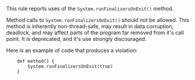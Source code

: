 

This rule reports uses of the `System.runFinalizersOnExit()` method.

Method calls to `System.runFinalizersOnExit()` should not be allowed. This method is inherently
non-thread-safe, may result in data corruption, deadlock, and may affect parts of the program
far removed from it's call point. It is deprecated, and it's use strongly discouraged.

Here is an example of code that produces a violation:

```
    def method() {
        System.runFinalizersOnExit(true)
    }
```

